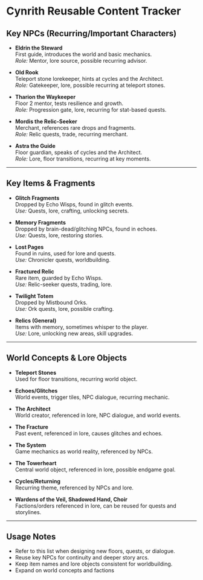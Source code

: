 # Cynrith Reusable Content Tracker

## Key NPCs (Recurring/Important Characters)

- **Eldrin the Steward**  
  First guide, introduces the world and basic mechanics.  
  *Role:* Mentor, lore source, possible recurring advisor.

- **Old Rook**  
  Teleport stone lorekeeper, hints at cycles and the Architect.  
  *Role:* Gatekeeper, lore, possible recurring at teleport stones.

- **Tharion the Waykeeper**  
  Floor 2 mentor, tests resilience and growth.  
  *Role:* Progression gate, lore, recurring for stat-based quests.

- **Mordis the Relic-Seeker**  
  Merchant, references rare drops and fragments.  
  *Role:* Relic quests, trade, recurring merchant.

- **Astra the Guide**  
  Floor guardian, speaks of cycles and the Architect.  
  *Role:* Lore, floor transitions, recurring at key moments.

---

## Key Items & Fragments

- **Glitch Fragments**  
  Dropped by Echo Wisps, found in glitch events.  
  *Use:* Quests, lore, crafting, unlocking secrets.

- **Memory Fragments**  
  Dropped by brain-dead/glitching NPCs, found in echoes.  
  *Use:* Quests, lore, restoring stories.

- **Lost Pages**  
  Found in ruins, used for lore and quests.  
  *Use:* Chronicler quests, worldbuilding.

- **Fractured Relic**  
  Rare item, guarded by Echo Wisps.  
  *Use:* Relic-seeker quests, trading, lore.

- **Twilight Totem**  
  Dropped by Mistbound Orks.  
  *Use:* Ork quests, lore, possible crafting.

- **Relics (General)**  
  Items with memory, sometimes whisper to the player.  
  *Use:* Lore, unlocking new areas, skill upgrades.

---

## World Concepts & Lore Objects

- **Teleport Stones**  
  Used for floor transitions, recurring world object.

- **Echoes/Glitches**  
  World events, trigger tiles, NPC dialogue, recurring mechanic.

- **The Architect**  
  World creator, referenced in lore, NPC dialogue, and world events.

- **The Fracture**  
  Past event, referenced in lore, causes glitches and echoes.

- **The System**  
  Game mechanics as world reality, referenced by NPCs.

- **The Towerheart**  
  Central world object, referenced in lore, possible endgame goal.

- **Cycles/Returning**  
  Recurring theme, referenced by NPCs and lore.

- **Wardens of the Veil, Shadowed Hand, Choir**  
  Factions/orders referenced in lore, can be reused for quests and storylines.

---

## Usage Notes

- Refer to this list when designing new floors, quests, or dialogue.
- Reuse key NPCs for continuity and deeper story arcs.
- Keep item names and lore objects consistent for worldbuilding.
- Expand on world concepts and factions